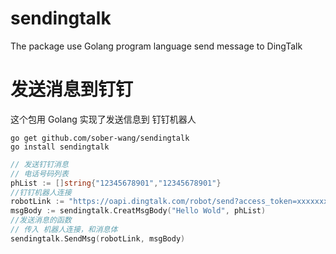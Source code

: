 # sendingtalk
The package use Golang program language send message to DingTalk
# 发送消息到钉钉
这个包用 Golang 实现了发送信息到 钉钉机器人
```shell
go get github.com/sober-wang/sendingtalk
go install sendingtalk
```

```go
// 发送钉钉消息
// 电话号码列表
phList := []string{"12345678901","12345678901"}
//钉钉机器人连接
robotLink := "https://oapi.dingtalk.com/robot/send?access_token=xxxxxxxxx"
msgBody := sendingtalk.CreatMsgBody("Hello Wold", phList)
//发送消息的函数
// 传入 机器人连接，和消息体
sendingtalk.SendMsg(robotLink, msgBody)
```
